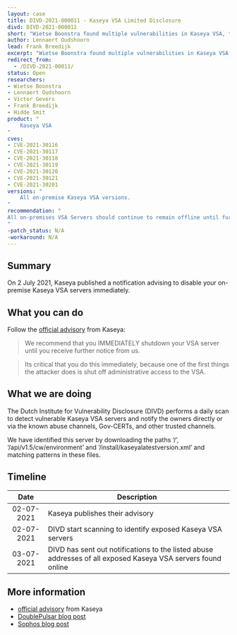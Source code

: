 ```yaml
---
layout: case
title: DIVD-2021-000011 - Kaseya VSA Limited Disclosure
divd: DIVD-2021-000011
short: "Wietse Boonstra found multiple vulnerabilities in Kaseya VSA, this casefile details the disclosure process."
author: Lennaert Oudshoorn
lead: Frank Breedijk
excerpt: "Wietse Boonstra found multiple vulnerabilities in Kaseya VSA, this casefile details the disclosure process."
redirect_from:
  - /DIVD-2021-00011/
status: Open
researchers:
- Wietse Boonstra
- Lennaert Oudshoorn
- Victor Gevers
- Frank Breedijk
- Hidde Smit
product: "
	Kaseya VSA
"
cves:
- CVE-2021-30116
- CVE-2021-30117
- CVE-2021-30118
- CVE-2021-30119
- CVE-2021-30120
- CVE-2021-30121
- CVE-2021-30201
versions: "
	All on-premise Kaseya VSA versions.
"
recommendation: "
All on-premises VSA Servers should continue to remain offline until further instructions from Kaseya about when it is safe to restore operations. A patch will be required to be installed prior to restarting the VSA and a set of recommendations on how to increase your security posture.
"
-patch_status: N/A
-workaround: N/A
---
```

## Summary
On 2 July 2021, Kaseya published a notification advising to disable your on-premise Kaseya VSA servers immediately.

## What you can do
Follow the [official advisory](https://helpdesk.kaseya.com/hc/en-gb/articles/4403440684689-Important-Notice-July-2nd-2021) from Kaseya:
> We recommend that you IMMEDIATELY shutdown your VSA server until
you receive further notice from us.

> Its critical that you do this immediately, because one of the first things the attacker does
is shut off administrative access to the VSA.

## What we are doing
The Dutch Institute for Vulnerability Disclosure (DIVD) performs a daily scan to detect vulnerable Kaseya VSA servers and notify the owners directly or via the known abuse channels, Gov-CERTs, and other trusted channels.

We have identified this server by downloading the paths ‘/’, ‘/api/v1.5/cw/environment’ and ‘/install/kaseyalatestversion.xml’ and matching patterns in these files.


## Timeline

| Date  | Description |
|:-----:|-------------|
| 02-07-2021 | Kaseya publishes their advisory |
| 02-07-2021 | DIVD start scanning to identify exposed Kaseya VSA servers |
| 03-07-2021 | DIVD has sent out notifications to the listed abuse addresses of all exposed Kaseya VSA servers found online |

## More information
* [official  advisory](https://helpdesk.kaseya.com/hc/en-gb/articles/4403440684689-Important-Notice-July-2nd-2021) from Kaseya
* [DoublePulsar blog post](https://doublepulsar.com/kaseya-supply-chain-attack-delivers-mass-ransomware-event-to-us-companies-76e4ec6ec64b)
* [Sophos blog post](https://community.sophos.com/b/security-blog/posts/active-ransomware-attack-on-kaseya-customers)
